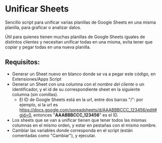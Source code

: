 # Unificar Sheets
Sencillo script para unificar varias planillas de Google Sheets en una misma planilla, para graficar o analizar datos.

Útil para quienes tienen muchas planillas de Google Sheets iguales de distintos clientes y necesitan unificar todas en una misma,
evita tener que copiar y pegar todas en una nueva planilla.

## Requisitos:

- Generar un Sheet nuevo en blanco donde se va a pegar este código, en Extensiones/Apps Script
- Generar un Sheet con una columna con el *nombre del cliente* o un identificador, y el id de su correspondiente sheet 
en la siguiente columna (sin comillas).
  + El ID de Google Sheets está en la url, entre dos barras "/": 
por ejemplo, si la url es https://docs.google.com/spreadsheets/d/AAABBBCCC_123456/edit#gid=0, entonces "**AAABBBCCC_123456**" es el ID.
- Los sheets que se van a unificar tienen que tener todos las mismas columnas en el mismo orden, y estar en pestañas con el mismo nombre.
- Cambiar las variables donde corresponda en el script (están comentadas como "Cambiar"), y ejecutar.

